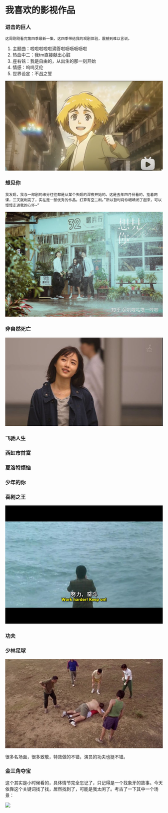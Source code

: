 # 我喜欢的影视作品

### 进击的巨人

    这周刚刚看完第四季最新一集，这四季带给我的观剧体验，震撼到难以言说。

1. 主题曲：啦啦啦啦啦滴答啦呖呖呖呖啦
2. 热血中二：我tm直接献出心脏
3. 座右铭：我是自由的，从出生的那一刻开始
4. 情感：呜呜艾伦
5. 世界设定：不战之誓

![&#x963F;&#x5C14;&#x654F;](../.gitbook/assets/image%20%282%29.png)

### 想见你

    我发现，我与一部剧的缘分往往都是从某个失眠的深夜开始的。这是去年四月份看的，挂着网课，三天就刷完了，实在是一部优秀的作品。打算有空二刷。”所以暂时将你眼睛闭了起来，可以慢慢走进我的心怀~“

![](../.gitbook/assets/想见你.jpg)

### 非自然死亡

![](../.gitbook/assets/v2-0422285c3b4f4563ba755373c492e249_720w.jpg)

### 飞驰人生

### 西虹市首富

### 夏洛特烦恼

### 少年的你

### 喜剧之王

![](../.gitbook/assets/p2190843426.jpg)

### 功夫

### 少林足球

![&#x7B11;&#x6B7B;&#x4E86;](../.gitbook/assets/image%20%283%29.png)

很多名场面，很多致敬，特效做的不错，演员的功夫也挺不错。

### 金三角夺宝

这个其实是小时候看的，具体情节完全忘记了，只记得是一个找象牙的故事。今天依靠这个关键词找了找，居然找到了，可能是我太闲了。考古了一下其中一个场景：

![](../.gitbook/assets/20210405_190844-00_00_00-00_00_30.gif)

